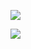 
![](https://github.com/codeaprendiz/_assets/tree/master/html-css-kitchen/django-relative-urls-part1.png)

![](https://github.com/codeaprendiz/_assets/tree/master/html-css-kitchen/django-relative-urls-part2.png)